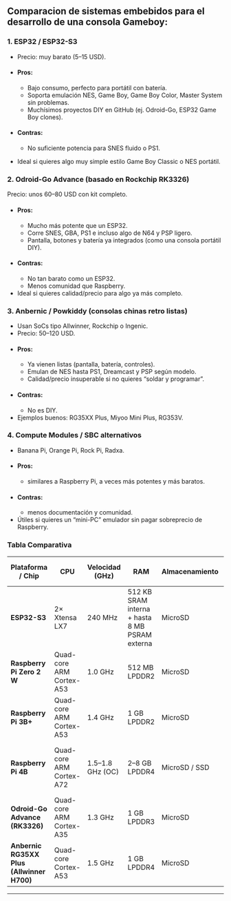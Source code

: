 ## Comparacion de sistemas embebidos para el desarrollo de una consola Gameboy:
### 1. ESP32 / ESP32-S3

- Precio: muy barato (5–15 USD).

- #### Pros:
    * Bajo consumo, perfecto para portátil con batería.
    * Soporta emulación NES, Game Boy, Game Boy Color, Master System sin problemas.
    * Muchísimos proyectos DIY en GitHub (ej. Odroid-Go, ESP32 Game Boy clones).

- #### Contras:
    * No suficiente potencia para SNES fluido o PS1.

- Ideal si quieres algo muy simple estilo Game Boy Classic o NES portátil.

### 2. Odroid-Go Advance (basado en Rockchip RK3326)

Precio: unos 60–80 USD con kit completo.

- #### Pros:
    * Mucho más potente que un ESP32.
    * Corre SNES, GBA, PS1 e incluso algo de N64 y PSP ligero.
    * Pantalla, botones y batería ya integrados (como una consola portátil DIY).
- #### Contras:
    * No tan barato como un ESP32.
    * Menos comunidad que Raspberry.
- Ideal si quieres calidad/precio para algo ya más completo.

### 3. Anbernic / Powkiddy (consolas chinas retro listas)

- Usan SoCs tipo Allwinner, Rockchip o Ingenic.
- Precio: 50–120 USD.
- #### Pros:
    * Ya vienen listas (pantalla, batería, controles).
    * Emulan de NES hasta PS1, Dreamcast y PSP según modelo.
    * Calidad/precio insuperable si no quieres “soldar y programar”.
- #### Contras: 
    * No es DIY.
- Ejemplos buenos: RG35XX Plus, Miyoo Mini Plus, RG353V.

### 4. Compute Modules / SBC alternativos

- Banana Pi, Orange Pi, Rock Pi, Radxa.
- #### Pros: 
    * similares a Raspberry Pi, a veces más potentes y más baratos.
- #### Contras: 
    * menos documentación y comunidad.
- Útiles si quieres un “mini-PC” emulador sin pagar sobreprecio de Raspberry.

### Tabla Comparativa
| Plataforma / Chip                         | CPU                      | Velocidad (GHz)  | RAM                                            | Almacenamiento | Rendimiento en emulación                             |
| ----------------------------------------- | ------------------------ | ---------------- | ---------------------------------------------- | -------------- | ---------------------------------------------------- |
| **ESP32-S3**                              | 2× Xtensa LX7            | 240 MHz          | 512 KB SRAM interna + hasta 8 MB PSRAM externa | MicroSD        | NES, GB, GBC, SMS muy bien; SNES limitado            |
| **Raspberry Pi Zero 2 W**                 | Quad-core ARM Cortex-A53 | 1.0 GHz          | 512 MB LPDDR2                                  | MicroSD        | NES, GB, SNES, GBA bien; PS1 justo                   |
| **Raspberry Pi 3B+**                      | Quad-core ARM Cortex-A53 | 1.4 GHz          | 1 GB LPDDR2                                    | MicroSD        | SNES perfecto, GBA bien, PS1 fluido                  |
| **Raspberry Pi 4B**                       | Quad-core ARM Cortex-A72 | 1.5–1.8 GHz (OC) | 2–8 GB LPDDR4                                  | MicroSD / SSD  | SNES, GBA, PS1 perfecto; N64 y PSP jugable (no todo) |
| **Odroid-Go Advance (RK3326)**            | Quad-core ARM Cortex-A35 | 1.3 GHz          | 1 GB LPDDR3                                    | MicroSD        | NES→PS1 muy bien; N64 y PSP con límites              |
| **Anbernic RG35XX Plus (Allwinner H700)** | Quad-core Cortex-A53     | 1.5 GHz          | 1 GB LPDDR4                                    | MicroSD        | NES→PS1 perfecto; GBA excelente; N64 parcial         |

---